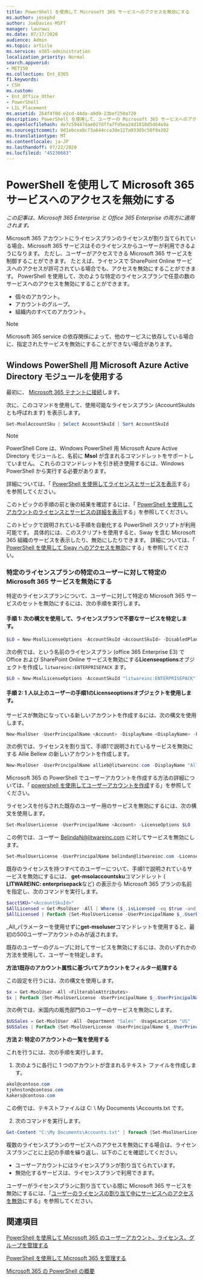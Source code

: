 ```yaml
---
title: PowerShell を使用して Microsoft 365 サービスへのアクセスを無効にする
ms.author: josephd
author: JoeDavies-MSFT
manager: laurawi
ms.date: 07/17/2020
audience: Admin
ms.topic: article
ms.service: o365-administration
localization_priority: Normal
search.appverid:
- MET150
ms.collection: Ent_O365
f1.keywords:
- CSH
ms.custom:
- Ent_Office_Other
- PowerShell
- LIL_Placement
ms.assetid: 264f4f0d-e2cd-44da-a9d9-23bef250a720
description: PowerShell を使用して、ユーザーの Microsoft 365 サービスへのアクセスを無効にします。
ms.openlocfilehash: 4e7c59447dae027dffa7fd5ea24d1818d5d64a9a
ms.sourcegitcommit: 0d1ebcea8c73a644cca3de127a93385c58f9a302
ms.translationtype: MT
ms.contentlocale: ja-JP
ms.lasthandoff: 07/22/2020
ms.locfileid: "45230683"
---
```

# <a name="disable-access-to-microsoft-365-services-with-powershell"></a>PowerShell を使用して Microsoft 365 サービスへのアクセスを無効にする

*この記事は、Microsoft 365 Enterprise と Office 365 Enterprise の両方に適用されます。*

Microsoft 365 アカウントにライセンスプランのライセンスが割り当てられている場合、Microsoft 365 サービスはそのライセンスからユーザーが利用できるようになります。 ただし、ユーザーがアクセスできる Microsoft 365 サービスを制御することができます。 たとえば、ライセンスで SharePoint Online サービスへのアクセスが許可されている場合でも、アクセスを無効にすることができます。 PowerShell を使用して、次のような特定のライセンスプランで任意の数のサービスへのアクセスを無効にすることができます。

- 個々のアカウント。
- アカウントのグループ。
- 組織内のすべてのアカウント。

>[!Note]
>Microsoft 365 service の依存関係によって、他のサービスに依存している場合に、指定されたサービスを無効にすることができない場合があります。
>

## <a name="use-the-microsoft-azure-active-directory-module-for-windows-powershell"></a>Windows PowerShell 用 Microsoft Azure Active Directory モジュールを使用する

最初に、 [Microsoft 365 テナントに接続](connect-to-office-365-powershell.md#connect-with-the-microsoft-azure-active-directory-module-for-windows-powershell)します。

次に、このコマンドを使用して、使用可能なライセンスプラン (AccountSkuIds とも呼ばれます) を表示します。

```powershell
Get-MsolAccountSku | Select AccountSkuId | Sort AccountSkuId
```

>[!Note]
>PowerShell Core は、Windows PowerShell 用 Microsoft Azure Active Directory モジュールと、名前に **Msol** が含まれるコマンドレットをサポートしていません。 これらのコマンドレットを引き続き使用するには、Windows PowerShell から実行する必要があります。
>

詳細については、「 [PowerShell を使用してライセンスとサービスを表示](view-licenses-and-services-with-office-365-powershell.md)する」を参照してください。
    
このトピックの手順の前と後の結果を確認するには、「 [PowerShell を使用してアカウントのライセンスとサービスの詳細を表示](view-account-license-and-service-details-with-office-365-powershell.md)する」を参照してください。
    
このトピックで説明されている手順を自動化する PowerShell スクリプトが利用可能です。 具体的には、このスクリプトを使用すると、Sway を含む Microsoft 365 組織のサービスを表示したり、無効にしたりできます。 詳細については、「 [PowerShell を使用して Sway へのアクセスを無効](disable-access-to-sway-with-office-365-powershell.md)にする」を参照してください。
    
    
### <a name="disable-specific-microsoft-365-services-for-specific-users-for-a-specific-licensing-plan"></a>特定のライセンスプランの特定のユーザーに対して特定の Microsoft 365 サービスを無効にする
  
特定のライセンスプランについて、ユーザーに対して特定の Microsoft 365 サービスのセットを無効にするには、次の手順を実行します。
  
#### <a name="step-1-identify-the-undesirable-services-in-the-licensing-plan-by-using-the-following-syntax"></a>手順 1: 次の構文を使用して、ライセンスプランで不要なサービスを特定します。
    
```powershell
$LO = New-MsolLicenseOptions -AccountSkuId <AccountSkuId> -DisabledPlans "<UndesirableService1>", "<UndesirableService2>"...
```

次の例では、という名前のライセンスプラン (office 365 Enterprise E3) で Office および SharePoint Online サービスを無効にする**Licenseoptions**オブジェクトを作成し `litwareinc:ENTERPRISEPACK` ます。
    
```powershell
$LO = New-MsolLicenseOptions -AccountSkuId "litwareinc:ENTERPRISEPACK" -DisabledPlans "SHAREPOINTWAC", "SHAREPOINTENTERPRISE"
```

#### <a name="step-2-use-the-licenseoptions-object-from-step-1-on-one-or-more-users"></a>手順 2: 1 人以上のユーザーの手順1の**Licenseoptions**オブジェクトを使用します。
    
サービスが無効になっている新しいアカウントを作成するには、次の構文を使用します。
    
```powershell
New-MsolUser -UserPrincipalName <Account> -DisplayName <DisplayName> -FirstName <FirstName> -LastName <LastName> -LicenseAssignment <AccountSkuId> -LicenseOptions $LO -UsageLocation <CountryCode>
```

次の例では、ライセンスを割り当て、手順1で説明されているサービスを無効にする Allie Bellew の新しいアカウントを作成します。
    
```powershell
New-MsolUser -UserPrincipalName allieb@litwareinc.com -DisplayName "Allie Bellew" -FirstName Allie -LastName Bellew -LicenseAssignment litwareinc:ENTERPRISEPACK -LicenseOptions $LO -UsageLocation US
```

Microsoft 365 の PowerShell でユーザーアカウントを作成する方法の詳細については、「 [powershell を使用してユーザーアカウントを作成](create-user-accounts-with-office-365-powershell.md)する」を参照してください。
    
ライセンスを付与された既存のユーザー用のサービスを無効にするには、次の構文を使用します。
    
```powershell
Set-MsolUserLicense -UserPrincipalName <Account> -LicenseOptions $LO
```

この例では、ユーザー BelindaN@litwareinc.com に対してサービスを無効にします。
    
```powershell
Set-MsolUserLicense -UserPrincipalName belindan@litwareinc.com -LicenseOptions $LO
```

既存のライセンスを持つすべてのユーザーについて、手順1で説明されているサービスを無効にするには、 **get-msolaccountsku**コマンドレット ( **LITWAREINC: enterprisepack**など) の表示から Microsoft 365 プランの名前を指定し、次のコマンドを実行します。
    
```powershell
$acctSKU="<AccountSkuId>"
$AllLicensed = Get-MsolUser -All | Where {$_.isLicensed -eq $true -and $_.licenses.AccountSku.SkuPartNumber -contains ($acctSKU).Substring($acctSKU.IndexOf(":")+1, $acctSKU.Length-$acctSKU.IndexOf(":")-1)}
$AllLicensed | ForEach {Set-MsolUserLicense -UserPrincipalName $_.UserPrincipalName -LicenseOptions $LO}
```

 _All_パラメーターを使用せずに**get-msoluser**コマンドレットを使用すると、最初の500ユーザーアカウントのみが返されます。

既存のユーザーのグループに対してサービスを無効にするには、次のいずれかの方法を使用して、ユーザーを特定します。
    
**方法1既存のアカウント属性に基づいてアカウントをフィルター処理する** 

この設定を行うには、次の構文を使用します。
    
```powershell
$x = Get-MsolUser -All <FilterableAttributes>
$x | ForEach {Set-MsolUserLicense -UserPrincipalName $_.UserPrincipalName -LicenseOptions $LO}
```

次の例では、米国内の販売部門のユーザーのサービスを無効にします。
    
```powershell
$USSales = Get-MsolUser -All -Department "Sales" -UsageLocation "US"
$USSales | ForEach {Set-MsolUserLicense -UserPrincipalName $_.UserPrincipalName -LicenseOptions $LO}
```

**方法 2: 特定のアカウントの一覧を使用する** 

これを行うには、次の手順を実行します。
    
1. 次のように各行に 1 つのアカウントが含まれるテキスト ファイルを作成します。
    
  ```powershell
  akol@contoso.com
  tjohnston@contoso.com
  kakers@contoso.com
  ```

  この例では、テキストファイルは C: \\ My Documents \\Accounts.txt です。
    
2. 次のコマンドを実行します。
    
  ```powershell
  Get-Content "C:\My Documents\Accounts.txt" | foreach {Set-MsolUserLicense -UserPrincipalName $_ -LicenseOptions $LO}
  ```

複数のライセンスプランのサービスへのアクセスを無効にする場合は、ライセンスプランごとに上記の手順を繰り返し、以下のことを確認してください。

- ユーザーアカウントにはライセンスプランが割り当てられています。
- 無効化するサービスは、ライセンスプランで利用できます。

ユーザーがライセンスプランに割り当てている間に Microsoft 365 サービスを無効にするには、「[ユーザーのライセンスの割り当て中にサービスへのアクセスを無効](disable-access-to-services-while-assigning-user-licenses.md)にする」を参照してください。


## <a name="see-also"></a>関連項目

[PowerShell を使用して Microsoft 365 のユーザーアカウント、ライセンス、グループを管理する](manage-user-accounts-and-licenses-with-office-365-powershell.md)
  
[PowerShell を使用して Microsoft 365 を管理する](manage-office-365-with-office-365-powershell.md)
  
[Microsoft 365 の PowerShell の概要](getting-started-with-office-365-powershell.md)
